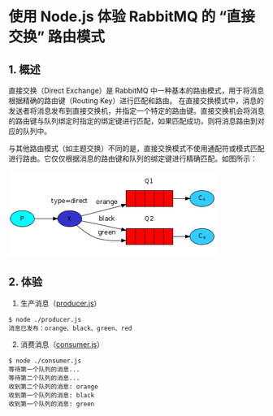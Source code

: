 # 使用 Node.js 体验 RabbitMQ 的 “直接交换” 路由模式

## 1. 概述

直接交换（Direct Exchange）是 RabbitMQ 中一种基本的路由模式，用于将消息根据精确的路由键（Routing Key）进行匹配和路由。 在直接交换模式中，消息的发送者将消息发布到直接交换机，并指定一个特定的路由键。直接交换机会将消息的路由键与队列绑定时指定的绑定键进行匹配，如果匹配成功，则将消息路由到对应的队列中。

与其他路由模式（如主题交换）不同的是，直接交换模式不使用通配符或模式匹配进行路由。它仅仅根据消息的路由键和队列的绑定键进行精确匹配。如图所示：

![直接交换路由.png](direct-exchange.png)

## 2. 体验

1. 生产消息（[producer.js](producer.js)）

```shell
$ node ./producer.js
消息已发布：orange、black、green、red
```

2. 消费消息（[consumer.js](consumer.js)）

```shell
$ node ./consumer.js
等待第一个队列的消息...
等待第二个队列的消息...
收到第二个队列的消息: orange
收到第一个队列的消息: black
收到第一个队列的消息: green
```
